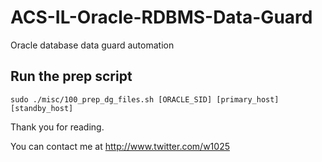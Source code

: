 # ACS-IL-Oracle-RDBMS-Data-Guard
Oracle database data guard automation

## Run the prep script
```
sudo ./misc/100_prep_dg_files.sh [ORACLE_SID] [primary_host] [standby_host]
```


Thank you for reading.  
  
You can contact me at http://www.twitter.com/w1025
  